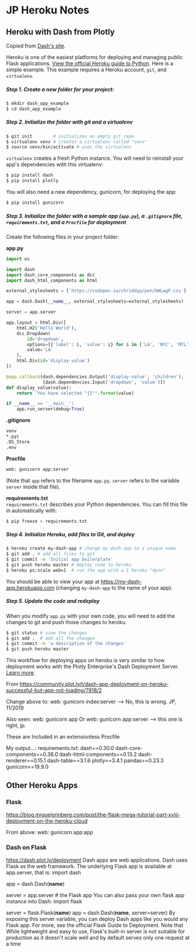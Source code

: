 # JP Heroku Notes

## Heroku with Dash from Plotly
Copied from [Dash's site](https://dash.plot.ly/deployment).

Heroku is one of the easiest platforms for deploying and managing public Flask applications.
[View the official Heroku guide to Python](https://devcenter.heroku.com/articles/getting-started-with-python#introduction).
Here is a simple example. This example requires a Heroku account, `git`, and `virtualenv`.

##### Step 1. Create a new folder for your project:

```bash
$ mkdir dash_app_example
$ cd dash_app_example
```

##### Step 2. Initialize the folder with git and a virtualenv

```bash
$ git init        # initializes an empty git repo
$ virtualenv venv # creates a virtualenv called "venv"
$ source venv/bin/activate # uses the virtualenv
```

`virtualenv` creates a fresh Python instance. You will need to reinstall your app's dependencies with this virtualenv:

```bash
$ pip install dash
$ pip install plotly
```

You will also need a new dependency, gunicorn, for deploying the app:

```bash
$ pip install gunicorn
```

##### Step 3. Initialize the folder with a sample app (`app.py`), a `.gitignore` file, `requirements.txt`, and a `Procfile` for deployment

Create the following files in your project folder:  

__app.py__  

```python
import os

import dash
import dash_core_components as dcc
import dash_html_components as html

external_stylesheets = ['https://codepen.io/chriddyp/pen/bWLwgP.css']

app = dash.Dash(__name__, external_stylesheets=external_stylesheets)

server = app.server

app.layout = html.Div([
    html.H2('Hello World'),
    dcc.Dropdown(
        id='dropdown',
        options=[{'label': i, 'value': i} for i in ['LA', 'NYC', 'MTL']],
        value='LA'
    ),
    html.Div(id='display-value')
])

@app.callback(dash.dependencies.Output('display-value', 'children'),
              [dash.dependencies.Input('dropdown', 'value')])
def display_value(value):
    return 'You have selected "{}"'.format(value)

if __name__ == '__main__':
    app.run_server(debug=True)
```


__.gitignore__  
```bash
venv  
*.pyc  
.DS_Store  
.env  
```

__Procfile__  
```bash
web: gunicorn app:server
```
(Note that `app` refers to the filename `app.py`. `server` refers to the variable `server` inside that file).

__requirements.txt__  
`requirements.txt` describes your Python dependencies. You can fill this file in automatically with:

```bash
$ pip freeze > requirements.txt
```

##### Step 4. Initialize Heroku, add files to Git, and deploy

```bash
$ heroku create my-dash-app # change my-dash-app to a unique name
$ git add . # add all files to git
$ git commit -m 'Initial app boilerplate'
$ git push heroku master # deploy code to heroku
$ heroku ps:scale web=1  # run the app with a 1 heroku "dyno"
```

You should be able to view your app at https://my-dash-app.herokuapp.com (changing `my-dash-app` to the name of your app).

##### Step 5. Update the code and redeploy
When you modify `app.py` with your own code, you will need to add the changes to git and push those changes to heroku.

```bash
$ git status # view the changes
$ git add .  # add all the changes
$ git commit -m 'a description of the changes'
$ git push heroku master
```
This workflow for deploying apps on heroku is very similar to how deployment works with the Plotly Enterprise's Dash Deployment Server. [Learn more](https://plot.ly/dash/pricing/).




From https://community.plot.ly/t/dash-app-deployment-on-heroku-successful-but-app-not-loading/7918/2

Change above to: web: gunicorn index:server --> No, this is wrong. JP, 11/2019

Also seen: web: gunicorn app
Or web: gunicorn app:server --> this one is right, jp.

These are Included in an extensionless Procfile




My output...:
requirements.txt:
dash==0.30.0
dash-core-components==0.38.0
dash-html-components==0.13.2
dash-renderer==0.15.1
dash-table==3.1.6
plotly==3.4.1
pandas==0.23.3
gunicorn==19.9.0





## Other Heroku Apps

### Flask
https://blog.miguelgrinberg.com/post/the-flask-mega-tutorial-part-xviii-deployment-on-the-heroku-cloud

From above: web: gunicorn app:app


### Dash on Flask
https://dash.plot.ly/deployment
Dash apps are web applications. Dash uses Flask as the web framework. The underlying Flask app is available at app.server, that is:
import dash

app = dash.Dash(__name__)

server = app.server # the Flask app
You can also pass your own flask app instance into Dash:
import flask

server = flask.Flask(__name__)
app = dash.Dash(__name__, server=server)
By exposing this server variable, you can deploy Dash apps like you would any Flask app. For more, see the official Flask Guide to Deployment. Note that
While lightweight and easy to use, Flask's built-in server is not suitable for production as it doesn't scale well and by default serves only one request at a time
